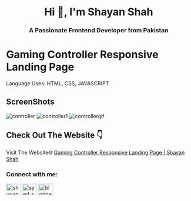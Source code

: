 <h1 align="center">Hi 👋, I'm Shayan Shah</h1>
<h3 align="center">A Passionate Frontend Developer from Pakistan</h3>


# Gaming Controller Responsive Landing Page
Language Uses: HTML, CSS, JAVASCRIPT
## ScreenShots
![controller](https://github.com/user-attachments/assets/9c46ae87-1d2b-46a5-bded-1433af5bc6b3)
![controller1](https://github.com/user-attachments/assets/ff859063-aa2a-468f-b994-6e0028b5d109)
![controllergif](https://github.com/user-attachments/assets/2fa99fb6-cc50-4a99-a750-484972a218c0)


## Check Out The Website 👇

Visit The Website🌐 [Gaming Controller Responsive Landing Page | Shayan Shah](https://shayanshahdeveloper.github.io/Project-16-Gaming-Controller/)

<h3 align="left">Connect with me:</h3>
<p align="left">
<a href="https://linkedin.com/in/shayan-shah-b31439296" target="blank"><img align="center" src="https://raw.githubusercontent.com/rahuldkjain/github-profile-readme-generator/master/src/images/icons/Social/linked-in-alt.svg" alt="shayan-shah-b31439296" height="30" width="40" /></a>
<a href="https://instagram.com/syed_shanie" target="blank"><img align="center" src="https://raw.githubusercontent.com/rahuldkjain/github-profile-readme-generator/master/src/images/icons/Social/instagram.svg" alt="syed_shanie" height="30" width="40" /></a>
<a href="https://www.youtube.com/@shayanshahdev" target="blank"><img align="center" src="https://raw.githubusercontent.com/rahuldkjain/github-profile-readme-generator/master/src/images/icons/Social/youtube.svg" alt="bloggeravenue2691" height="30" width="40" /></a>
</p>
